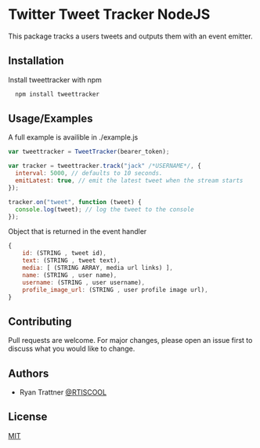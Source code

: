 
# Twitter Tweet Tracker NodeJS

This package tracks a users tweets and outputs them with an event emitter. 




## Installation

Install tweettracker with npm

```bash
  npm install tweettracker
```
    
## Usage/Examples

A full example is availible in ./example.js


```javascript
var tweettracker = TweetTracker(bearer_token);

var tracker = tweettracker.track("jack" /*USERNAME*/, {
  interval: 5000, // defaults to 10 seconds.
  emitLatest: true, // emit the latest tweet when the stream starts
});

tracker.on("tweet", function (tweet) {
  console.log(tweet); // log the tweet to the console
});

```

Object that is returned in the event handler

```javascript
{
    id: (STRING , tweet id),
    text: (STRING , tweet text),
    media: [ (STRING ARRAY, media url links) ],
    name: (STRING , user name),
    username: (STRING , user username),
    profile_image_url: (STRING , user profile image url),
}
```

## Contributing

Pull requests are welcome. For major changes, please open an issue first to discuss what you would like to change.


## Authors

- Ryan Trattner [@RTISCOOL](https://www.github.com/RTISCOOL)


## License

[MIT](https://choosealicense.com/licenses/mit/)

